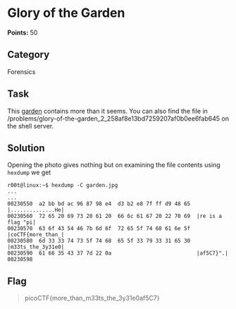 # Glory of the Garden
**Points:** 50

## Category
Forensics

## Task
This [garden](https://2019shell1.picoctf.com/static/86137520022d967547d5a2c99f4231f2/garden.jpg) contains more than it seems. You can also find the file in /problems/glory-of-the-garden_2_258af8e13bd7259207af0b0ee6fab645 on the shell server. 

## Solution
Opening the photo gives nothing but on examining the file contents using ```hexdump``` we get
```console
r00t@linux:~$ hexdump -C garden.jpg
...
...
00230550  a2 bb bd ac 96 87 98 e4  d3 b2 e8 7f ff d9 48 65  |..............He|
00230560  72 65 20 69 73 20 61 20  66 6c 61 67 20 22 70 69  |re is a flag "pi|
00230570  63 6f 43 54 46 7b 6d 6f  72 65 5f 74 68 61 6e 5f  |coCTF{more_than_|
00230580  6d 33 33 74 73 5f 74 68  65 5f 33 79 33 31 65 30  |m33ts_the_3y31e0|
00230590  61 66 35 43 37 7d 22 0a                           |af5C7}".|
00230598

```

## Flag
> picoCTF{more_than_m33ts_the_3y31e0af5C7}
